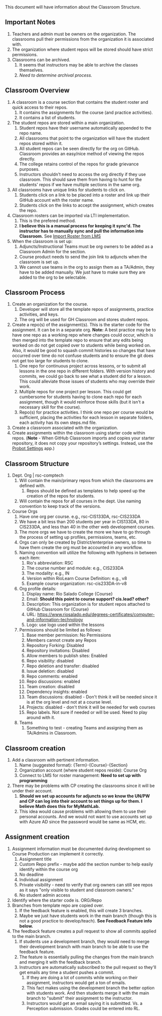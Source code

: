 This document will have information about the Classroom Structure.

## Important Notes
1. Teachers and admin must be owners on the organization. The classrooms pull their permissions from the organization it is associated with.
2. The organization where student repos will be stored should have strict permissions.
3. Classrooms can be archived. 
   1. It seems that instructors may be able to archive the classes themselves. 
   2. *Need to determine archival process.*

## Classroom Overview
1. A classroom is a course section that contains the student roster and quick access to their repos.
   1. It contains the assignments for the course (and practice activities).
   2. It contains a list of students.
2. The student repos are stored within a main organization.
   1. Student repos have their username automatically appended to the repo name.
   2. All classrooms that point to the organization will have the student repos stored within it.
   3. All student repos can be seen directly for the org on GitHub. Classroom provides an easy/nice method of viewing the repos directly.
   4. The college retains control of the repos for grade grievance purposes.
   5. Instructors shouldn't need to access the org directly if they use classroom. This should save them from having to hunt for the students' repos if we have multiple sections in the same org.
3. All classrooms have unique links for students to click on.
   1. Students click on a link to be placed into a roster and link up their GitHub account with the roster name.
   2. Students click on the links to accept the assignment, which creates the repo.
4. Classroom rosters can be imported via LTI implementation.
   1. This is the prefered method.
   2. **I believe this is a manual process for keeping it sync'd. The instructor has to manually sync and pull the information into Classroom.** See [Import Roster from LMS](https://classroom.github.com/help/import-roster-from-lms)
5. When the classroom is set up:
   1. Adjuncts/Instructional Teams must be org owners to be added as a Classroom Admin for the section. 
   2. Course product needs to send the join link to adjuncts when the classroom is set up.
   3. We cannot use teams in the org to assign them as a TA/Admin, they have to be added manually. We just have to make sure they are added to the org to be selectable.
   
## Classroom Process
1. Create an organization for the course.
   1. Developer will store all the template repos of assignments, practice activities, and keys.
   2. The org will be used for GH Classroom and stores student repos.
2. Create a repo(s) of the assignment(s). This is the starter code for the assignment. It can be in a separate org. **Note:** A best practice may be to have one repo as a working repo where changes could occur, which is then merged into the template repo to ensure that any edits being worked on do not get copied over to students while being worked on. Also, it would be good to squash commit histories so changes that have occurred over time do not confuse students and to ensure the git does not get too large for students to clone.
   1. One repo for continuous project across lessons, or to submit all lessons in the one repo in different folders. With version history and commits, we could go back to see what a student did for a lesson. This could alleviate those issues of students who may override their work.
   2. Multiple repos for one project per lesson. This could get cumbersome for students having to clone each repo for each assignment, though it would reinforce those skills (but it isn't a necessary skill for the course).
   3. Repo(s) for practice activities. I think one repo per course would be sufficient, placing the activities for each lesson in separate folders, each activity has its own steps.md file.
3. Create a classroom associated with the organization.
4. Create assignments within the classroom using starter code within repos. (**Note** - When GitHub Classroom imports and copies your starter repository, it does not copy your repository’s settings. Instead, use the [Probot Settings](https://classroom.github.com/help/probot-settings) app.)

## Classroom Structure
1. Dept. Org | rsc-comptech
   1. Will contain the main/primary repos from which the classrooms are defined with.
      1. Repos should be defined as templates to help speed up the creation of the repos for students.
   2. Will contain the repos for all courses in the dept. Use naming convention to keep track of the versions.
2. Course Orgs
   1. Have one org per course. e.g., rsc-CIS133DA, rsc-CIS233DA
   2. We have a bit less than 200 students per year in CIS133DA, 80 in CIS233DA, and less than 40 in the other web development courses.
   3. The more orgs we have to create the more we have to go through the process of setting up profiles, permissions, teams, etc.
   4. Orgs can only be created by District/enterprise owners, so time to have them create the org must be accounted in any workflow.
   5. Naming convention will utilize the following with hyphens in between each item:
      1. Rio's abbreviation: RSC
      2. The course number and module: e.g., CIS233DA
      3. The modality: e.g., IN
      4. Version within RioLearn Course Definition: e.g., v8
      5. Example course organization: rsc-cis233DA-in-v8
   6. Org profile details:
      1. Display name: Rio Salado College {Course}
      2. Email: **Should this point to course support? cis.lead? other?**
      3. Description: This organization is for student repos attached to GitHub Classroom for {Course}
      4. URL: https://www.riosalado.edu/degrees-certificates/computer-and-information-technology
      5. Logo: use logo used within the lessons
   7. Permissions should be limited as follows:
      1. Base member permission: No Permissions
      2. Members cannot create any Repos
      3. Repository Forking: Disabled
      4. Repository invitations: Disabled
      5. Allow members to publish sites: Enabled
      6. Repo visibility: disabled
      7. Repo deletion and transfer: disabled
      8. Issue deletion: disabled
      9. Repo comments: enabled
      10. Repo discussions: enabled
      11. Team creation: disabled
      12. Dependency insights: enabled
      13. Team discussions: disabled - Don't think it will be needed since it is at the org level and not at a course level.
      14. Projects: disabled - don't think it will be needed for web courses
      15. Repo labels. Not sure if needed or will be used. Need to play around with it.
   8. Teams
      1. Something to test - creating Teams and assigning them as TA/Admins in Classroom.

## Classroom creation
1. Add a classroom with pertinent information.
   1. Name (suggested format): {Term}-{Course}-{Section}
   2. Organization account (where student repos reside): Course Org
   3. Connect to LMS for roster management: **Need to set up with programming**
2. There may be problems with CP creating the classrooms since it will be under their account. 
   1. **Should we set up accounts for adjuncts so we know the UN/PW and CP can log into their account to set things up for them. I believe Math does this for MyMathLab.**
   2. This idea would cause problems with allowing them to use their personal accounts. And we would not want to use accounts set up with Azure AD since the password would be same as HCM, etc.

## Assignment creation
1. Assignment information must be documented during development so Course Production can implement it correctly.
   1. Assignment title
   2. Custom Repo prefix - maybe add the section number to help easily identify within the course org
   3. No deadline
   4. Individual assignment
   5. Private visibility - need to verify that org owners can still see repos as it says "only visible to student and classroom owners."
   6. No student admin access
2. Identify where the starter code is. ORG/Repo
3. Branches from template repo are copied over. 
   1. If the feedback feature is enabled, this will create 3 branches. 
   2. Maybe we just have students work in the main branch (though this is not a good practice to develop/teach). **See Feedback Feature info below.**
4. The feedback feature creates a pull request to show all commits applied to the main branch. 
   1. If students use a development branch, they would need to merge their development branch with main branch to be able to use the feedback feature.
   2. The feature is essentially pulling the changes from the main branch and merging it with the feedback branch.
   3. Instructors are automatically subscribed to the pull request so they'll get emails any time a student pushes a commit. 
      1. If they are doing a lot of commits while working on their assignment, instructors would get a ton of emails.
      2. This fact makes using the development branch the better option with students work. And then students merge it with the main branch to "submit" their assignment to the instructor.
      3. Instructors would get an email saying it is submitted. Vs. a Perception submission. Grades could be entered into RL.
